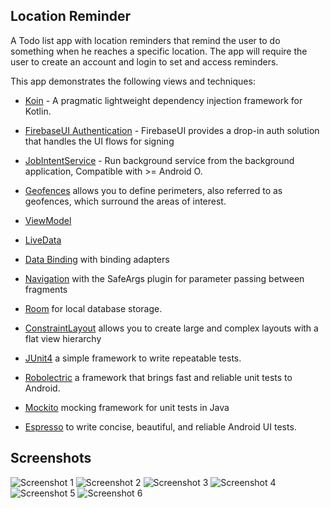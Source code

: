 ## Location Reminder

A Todo list app with location reminders that remind the user to do something when he reaches a specific location. The app will require the user to create an account and login to set and access reminders.

This app demonstrates the following views and techniques:

* [Koin](https://github.com/InsertKoinIO/koin) - A pragmatic lightweight dependency injection framework for Kotlin.
* [FirebaseUI Authentication](https://github.com/firebase/FirebaseUI-Android/blob/master/auth/README.md) - FirebaseUI provides a drop-in auth solution that handles the UI flows for signing
* [JobIntentService](https://developer.android.com/reference/androidx/core/app/JobIntentService) - Run background service from the background application, Compatible with >= Android O.
* [Geofences](https://developer.android.com/training/location/geofencing) allows you to define perimeters, also referred to as geofences, which surround the areas of interest.

* [ViewModel](https://developer.android.com/topic/libraries/architecture/viewmodel)
* [LiveData](https://developer.android.com/topic/libraries/architecture/livedata)
* [Data Binding](https://developer.android.com/topic/libraries/data-binding/) with binding adapters
* [Navigation](https://developer.android.com/topic/libraries/architecture/navigation/) with the SafeArgs plugin for parameter passing between fragments
* [Room](https://developer.android.com/training/data-storage/room) for local database storage.
* [ConstraintLayout](https://developer.android.com/training/constraint-layout) allows you to create large and complex layouts with a flat view hierarchy

* [JUnit4](https://junit.org/junit4/) a simple framework to write repeatable tests.
* [Robolectric](http://robolectric.org/) a framework that brings fast and reliable unit tests to Android.
* [Mockito](https://site.mockito.org/) mocking framework for unit tests in Java
* [Espresso](https://developer.android.com/training/testing/espresso) to write concise, beautiful, and reliable Android UI tests.

## Screenshots

![Screenshot 1](screen/screen_1.png) ![Screenshot 2](screen/screen_2.png)
![Screenshot 3](screen/screen_3.png) ![Screenshot 4](screen/screen_4.png)
![Screenshot 5](screen/screen_5.png) ![Screenshot 6](screen/screen_6.png)